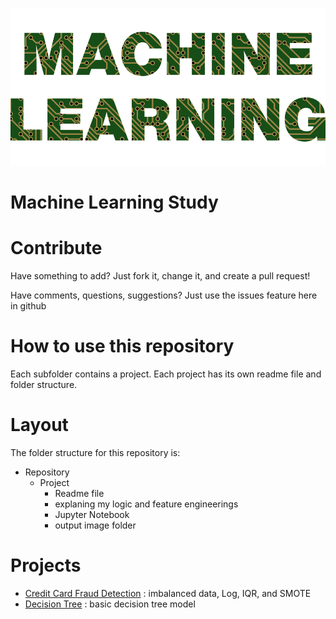 <p align="center">
  <img src=ML.png>
</p>

# Machine Learning Study

# Contribute
Have something to add? Just fork it, change it, and create a pull request! <br>

Have comments, questions, suggestions? Just use the issues feature here in github

# How to use this repository
Each subfolder contains a project. Each project has its own readme file and folder structure.

# Layout
The folder structure for this repository is:

* Repository
  * Project
    * Readme file
     * explaning my logic and feature engineerings
    * Jupyter Notebook
    * output image folder
    
# Projects
* [Credit Card Fraud Detection](https://github.com/jyoon2286/machine-learning-study/tree/main/Credit%20Card%20Fraud%20Detection) : imbalanced data, Log, IQR, and SMOTE
* [Decision Tree](https://github.com/jyoon2286/machine-learning-study/tree/main/Decision%20Tree) : basic decision tree model
